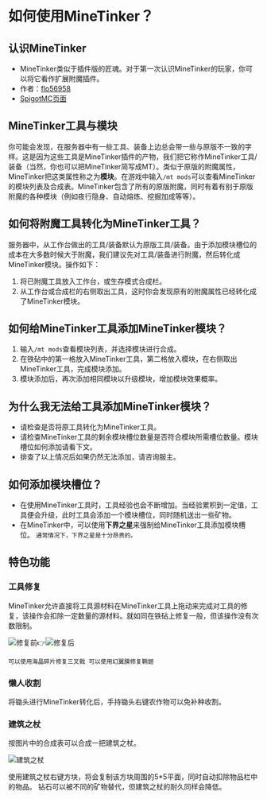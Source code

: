 # 如何使用MineTinker？

## 认识MineTinker
- MineTinker类似于插件版的匠魂。对于第一次认识MineTinker的玩家，你可以将它看作扩展附魔插件。
- 作者：[flo56958](https://www.spigotmc.org/resources/authors/flo56958.184735/)
- [SpigotMC页面](https://www.spigotmc.org/resources/minetinker-40-modifiers-tools-and-armor.58940/)

## MineTinker工具与模块
你可能会发现，在服务器中有一些工具、装备上边总会带一些与原版不一致的字样。这是因为这些工具是MineTinker插件的产物，我们把它称作MineTinker工具/装备（当然，你也可以把MineTinker简写成MT）。类似于原版的附魔属性，MineTinker把这类属性称之为**模块**。在游戏中输入`/mt mods`可以查看MineTinker的模块列表及合成表。MineTinker包含了所有的原版附魔，同时有着有别于原版附魔的各种模块（例如夜行隐身、自动熔炼、挖掘加成等等）。

## 如何将附魔工具转化为MineTinker工具？
服务器中，从工作台做出的工具/装备默认为原版工具/装备。由于添加模块槽位的成本在大多数时候大于附魔，我们建议先对工具/装备进行附魔，然后转化成MineTinker模块。操作如下：
1. 将已附魔工具放入工作台，或生存模式合成栏。
2. 从工作台或合成栏的右侧取出工具，这时你会发现原有的附魔属性已经转化成了MineTinker模块。
   
## 如何给MineTinker工具添加MineTinker模块？
1. 输入`/mt mods`查看模块列表，并选择模块进行合成。
2. 在铁砧中的第一格放入MineTinker工具，第二格放入模块，在右侧取出MineTinker工具，完成模块添加。
3. 模块添加后，再次添加相同模块以升级模块，增加模块效果概率。

## 为什么我无法给工具添加MineTinker模块？
- 请检查是否将原工具转化为MineTinker工具。
- 请检查MineTinker工具的剩余模块槽位数量是否符合模块所需槽位数量。模块槽位如何添加请看下文。
- 排查了以上情况后如果仍然无法添加，请咨询服主。

## 如何添加模块槽位？
- 在使用MineTinker工具时，工具经验也会不断增加。当经验累积到一定值，工具便会升级，此时工具会添加一个模块槽位，同时随机送出一些矿物。
- 在MineTinker中，可以使用**下界之星**来强制给MineTinker工具添加模块槽位。
`
通常情况下，下界之星是十分昂贵的。
`

## 特色功能
### 工具修复
MineTinker允许直接将工具源材料在MineTinker工具上拖动来完成对工具的修复，该操作会扣除一定数量的源材料。就如同在铁砧上修复一般，但该操作没有次数限制。

![修复前](https://i.loli.net/2020/05/04/DQ2yi3VEmNd6k8x.png)👉![修复后](https://i.loli.net/2020/05/04/DSh24P8kGfeIQEZ.png)

`
可以使用海晶碎片修复三叉戟
可以使用幻翼膜修复鞘翅
`

### 懒人收割
将锄头进行MineTinker转化后，手持锄头右键农作物可以免补种收割。

### 建筑之杖
按图片中的合成表可以合成一把建筑之杖。

![建筑之杖](https://www.spigotmc.org/attachments/unbenannt-3-jpg.358888/)

使用建筑之杖右键方块，将会复制该方块周围的5*5平面，同时自动扣除物品栏中的物品。
钻石可以被不同的矿物替代，但建筑之杖的耐久同样会降低。
